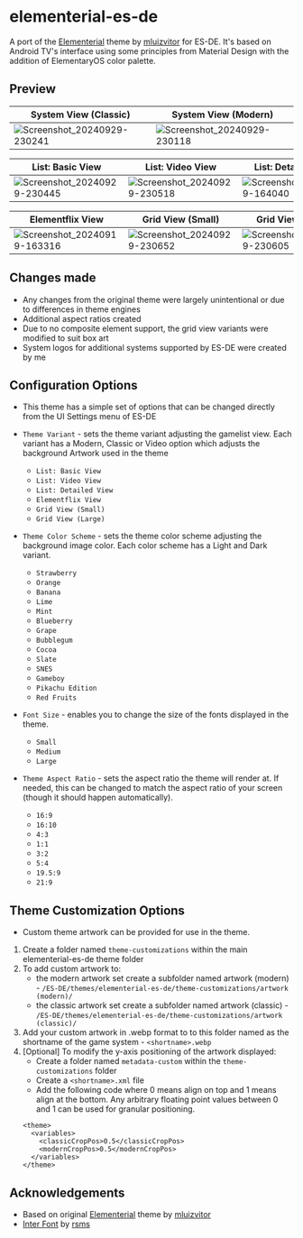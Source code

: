 # elementerial-es-de
A port of the [Elementerial](https://github.com/mluizvitor/es-theme-elementerial) theme by [mluizvitor](https://github.com/mluizvitor/es-theme-elementerial/commits?author=mluizvitor) for ES-DE. It's based on Android TV's interface using some principles from Material Design with the addition of ElementaryOS color palette.

## **Preview**
| System View (Classic) | System View (Modern) | 
|----|----|
| ![Screenshot_20240929-230241](https://github.com/user-attachments/assets/c28a4787-44a5-4605-8373-fc6079dcfbe3) | ![Screenshot_20240929-230118](https://github.com/user-attachments/assets/92087554-278e-42b4-ad88-83f971dfc36e) |

| List: Basic View | List: Video View | List: Detailed View |
|----|----|----|
| ![Screenshot_20240929-230445](https://github.com/user-attachments/assets/dbf8356b-774a-4ad0-84f2-5ad1f9bd4a01) | ![Screenshot_20240929-230518](https://github.com/user-attachments/assets/4671d6e8-44fc-4518-ac63-6dee5c353738) | ![Screenshot_20240919-164040](https://github.com/user-attachments/assets/0a716055-46ea-403d-9c83-ecc2cfdc630f) |

| Elementflix View | Grid View (Small) | Grid View (Large) |
|----|----|----|
| ![Screenshot_20240919-163316](https://github.com/user-attachments/assets/db111aab-a1e3-4bbc-905c-265eef1f0609) | ![Screenshot_20240929-230652](https://github.com/user-attachments/assets/09e5f776-a45a-4710-a868-44a9f5c0a246) | ![Screenshot_20240929-230605](https://github.com/user-attachments/assets/d71380f4-53cb-42d9-b886-4628a90ee846) |

## **Changes made**
- Any changes from the original theme were largely unintentional or due to differences in theme engines
- Additional aspect ratios created
- Due to no composite element support, the grid view variants were modified to suit box art
- System logos for additional systems supported by ES-DE were created by me 

## **Configuration Options**

- This theme has a simple set of options that can be changed directly from the UI Settings menu of ES-DE
  
- `Theme Variant` - sets the theme variant adjusting the gamelist view. Each variant has a Modern, Classic or Video option which adjusts the background Artwork used in the theme
   - `List: Basic View`
   - `List: Video View`
   - `List: Detailed View`
   - `Elementflix View`
   - `Grid View (Small)`
   - `Grid View (Large)`

 - `Theme Color Scheme` - sets the theme color scheme adjusting the background image color. Each color scheme has a Light and Dark variant.
   - `Strawberry`
   - `Orange`
   - `Banana`
   - `Lime`
   - `Mint`
   - `Blueberry`
   - `Grape`
   - `Bubblegum`
   - `Cocoa`
   - `Slate`
   - `SNES`
   - `Gameboy`
   - `Pikachu Edition`
   - `Red Fruits`
     
- `Font Size` - enables you to change the size of the fonts displayed in the theme.
   - `Small`
   - `Medium`
   - `Large`
     
- `Theme Aspect Ratio` - sets the aspect ratio the theme will render at. If needed, this can be changed to match the aspect ratio of your screen (though it should happen automatically).
   - `16:9`
   - `16:10`
   - `4:3`
   - `1:1`
   - `3:2`
   - `5:4`
   - `19.5:9`
   - `21:9`

## **Theme Customization Options**
- Custom theme artwork can be provided for use in the theme.
1.  Create a folder named `theme-customizations` within the main elementerial-es-de theme folder
2.  To add custom artwork to:
    - the modern artwork set create a subfolder named artwork (modern) - `/ES-DE/themes/elementerial-es-de/theme-customizations/artwork (modern)/`
    - the classic artwork set create a subfolder named artwork (classic) - `/ES-DE/themes/elementerial-es-de/theme-customizations/artwork (classic)/`
3. Add your custom artwork in .webp format to to this folder named as the shortname of the game system - `<shortname>.webp`
4. [Optional] To modify the y-axis positioning of the artwork displayed:
   - Create a folder named `metadata-custom` within the `theme-customizations` folder
   - Create a `<shortname>.xml` file
   - Add the following code where 0 means align on top and 1 means align at the bottom. Any arbitrary floating point values between 0 and 1 can be used for granular positioning.
   ```
   <theme>
     <variables>
       <classicCropPos>0.5</classicCropPos>
       <modernCropPos>0.5</modernCropPos>
     </variables>
   </theme>
   ```

## **Acknowledgements**
- Based on original [Elementerial](https://github.com/mluizvitor/es-theme-elementerial) theme by [mluizvitor](https://github.com/mluizvitor/es-theme-elementerial/commits?author=mluizvitor)
- [Inter Font](https://github.com/rsms/inter) by [rsms](https://github.com/rsms)
